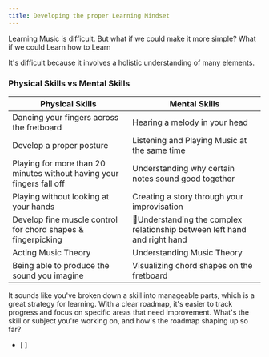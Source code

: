 ```yaml
---
title: Developing the proper Learning Mindset
---
```

Learning Music is difficult. But what if we could make it more simple? What if we could Learn how to Learn

It's difficult because it involves a holistic understanding of many elements. 

### Physical Skills vs Mental Skills

| Physical Skills                                                       | Mental Skills                                                             |
| --------------------------------------------------------------------- | ------------------------------------------------------------------------- |
| Dancing your fingers across the fretboard                             | Hearing a melody in your head                                             |
| Develop a proper posture                                              | Listening and Playing Music at the same time                              |
| Playing for more than 20 minutes without having your fingers fall off | Understanding why certain notes sound good together                       |
| Playing without looking at your hands                                 | Creating a story through your improvisation                               |
| Develop fine muscle control for chord shapes & fingerpicking          | 📝Understanding the complex relationship between left hand and right hand |
| Acting Music Theory                                                   | Understanding Music Theory                                                |
| Being able to produce the sound you imagine                           | Visualizing chord shapes on the fretboard                                 |
It sounds like you've broken down a skill into manageable parts, which is a great strategy for learning. With a clear roadmap, it's easier to track progress and focus on specific areas that need improvement. What's the skill or subject you're working on, and how's the roadmap shaping up so far?
- [ ] 
